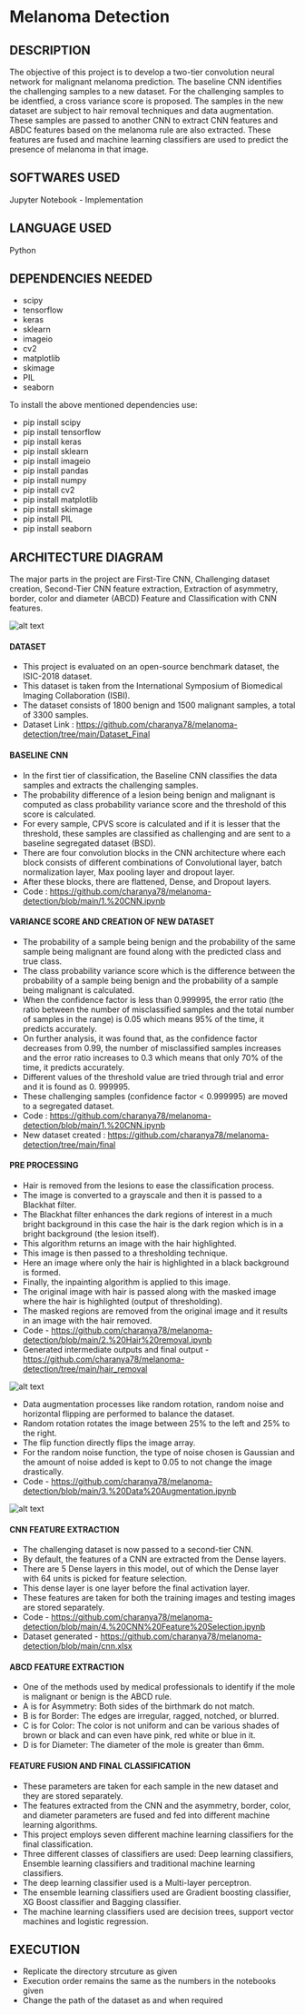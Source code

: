 # Melanoma Detection

## DESCRIPTION 

The objective of this project is to develop a two-tier convolution neural network for malignant melanoma prediction. The baseline CNN identifies the challenging samples to a new dataset. For the challenging samples to be identfied, a cross variance score is proposed. The samples in the new dataset are subject to hair removal techniques and data augmentation. These samples are passed to another CNN to extract CNN features and ABDC features based on the melanoma rule are also extracted. These features are fused and machine learning classifiers are used to predict the presence of melanoma in that image.

## SOFTWARES USED

Jupyter Notebook - Implementation

## LANGUAGE USED

Python

## DEPENDENCIES NEEDED

- scipy
- tensorflow
- keras
- sklearn
- imageio
- cv2
- matplotlib
- skimage
- PIL 
- seaborn

To install the above mentioned dependencies use:

- pip install scipy
- pip install tensorflow
- pip install keras
- pip install sklearn
- pip install imageio
- pip install pandas
- pip install numpy
- pip install cv2
- pip install matplotlib
- pip install skimage
- pip install PIL
- pip install seaborn

## ARCHITECTURE DIAGRAM

The major parts in the project are First-Tire CNN, Challenging dataset creation, Second-Tier CNN feature extraction, Extraction of asymmetry, border, color and diameter (ABCD) Feature and Classification with CNN features.

![alt text](https://github.com/charanya78/melanoma-detection/blob/main/diagrams/ARCH_DIAG.PNG)


#### DATASET

- This project is evaluated on an open-source benchmark dataset, the ISIC-2018 dataset. 
- This dataset is taken from the International Symposium of Biomedical Imaging Collaboration (ISBI).
- The dataset consists of 1800 benign and 1500 malignant samples, a total of 3300 samples.
- Dataset Link : https://github.com/charanya78/melanoma-detection/tree/main/Dataset_Final

#### BASELINE CNN

- In the first tier of classification, the Baseline CNN classifies the data samples and extracts the challenging samples. 
- The probability difference of a lesion being benign and malignant is computed as class probability variance score and the threshold of this score is calculated. 
- For every sample, CPVS score is calculated and if it is lesser that the threshold, these samples are classified as challenging and are sent to a baseline segregated dataset (BSD).
- There are four convolution blocks in the CNN architecture where each block consists of different combinations of Convolutional layer, batch normalization layer, Max pooling layer and dropout layer. 
- After these blocks, there are flattened, Dense, and Dropout layers. 
- Code : https://github.com/charanya78/melanoma-detection/blob/main/1.%20CNN.ipynb

#### VARIANCE SCORE AND CREATION OF NEW DATASET

- The probability of a sample being benign and the probability of the same sample being malignant are found along with the predicted class and true class. 
- The class probability variance score which is the difference between the probability of a sample being benign and the probability of a sample being malignant is calculated. 
- When the confidence factor is less than 0.999995,  the error ratio (the ratio between the number of misclassified samples and the total number of samples in the range) is 0.05 which means 95% of the time, it predicts accurately. 
- On further analysis, it was found that, as the confidence factor decreases from 0.99, the number of misclassified samples increases and the error ratio increases to 0.3 which means that only 70% of the time, it predicts accurately. 
- Different values of the threshold value are tried through trial and error and it is found as 0. 999995. 
- These challenging samples (confidence factor < 0.999995) are moved to a segregated dataset. 
- Code : https://github.com/charanya78/melanoma-detection/blob/main/1.%20CNN.ipynb
- New dataset created : https://github.com/charanya78/melanoma-detection/tree/main/final

#### PRE PROCESSING

- Hair is removed from the lesions to ease the classification process. 
- The image is converted to a grayscale and then it is passed to a Blackhat filter. 
- The Blackhat filter enhances the dark regions of interest in a much bright background in this case the hair is the dark region which is in a bright background (the lesion itself). 
- This algorithm returns an image with the hair highlighted. 
- This image is then passed to a thresholding technique. 
- Here an image where only the hair is highlighted in a black background is formed. 
- Finally, the inpainting algorithm is applied to this image. 
- The original image with hair is passed along with the masked image where the hair is highlighted (output of thresholding).
- The masked regions are removed from the original image and it results in an image with the hair removed.
- Code - https://github.com/charanya78/melanoma-detection/blob/main/2.%20Hair%20removal.ipynb
- Generated intermediate outputs and final output - https://github.com/charanya78/melanoma-detection/tree/main/hair_removal

![alt text](https://github.com/charanya78/melanoma-detection/blob/main/diagrams/hair.PNG)

- Data augmentation processes like random rotation, random noise and horizontal flipping are performed to balance the dataset. 
- Random rotation rotates the image between 25% to the left and 25% to the right. 
- The flip function directly flips the image array. 
- For the random noise function, the type of noise chosen is Gaussian and the amount of noise added is kept to 0.05 to not change the image drastically.
- Code - https://github.com/charanya78/melanoma-detection/blob/main/3.%20Data%20Augmentation.ipynb 

![alt text](https://github.com/charanya78/melanoma-detection/blob/main/diagrams/data_aug.PNG)
 
#### CNN FEATURE EXTRACTION

-  The challenging dataset is now passed to a second-tier CNN. 
-  By default, the features of a CNN are extracted from the Dense layers. 
-  There are 5 Dense layers in this model, out of which the Dense layer with 64 units is picked for feature selection. 
-  This dense layer is one layer before the final activation layer. 
-  These features are taken for both the training images and testing images are stored separately.
-  Code - https://github.com/charanya78/melanoma-detection/blob/main/4.%20CNN%20Feature%20Selection.ipynb
-  Dataset generated - https://github.com/charanya78/melanoma-detection/blob/main/cnn.xlsx

#### ABCD FEATURE EXTRACTION

- One of the methods used by medical professionals to identify if the mole is malignant or benign is the ABCD rule.  
- A is for Asymmetry: Both sides of the birthmark do not match. 
- B is for Border: The edges are irregular, ragged, notched, or blurred. 
- C is for Color: The color is not uniform and can be various shades of brown or black and can even have pink, red white or blue in it. 
- D is for Diameter: The diameter of the mole is greater than 6mm. 



#### FEATURE FUSION AND FINAL CLASSIFICATION 

- These parameters are taken for each sample in the new dataset and they are stored separately. 
- The features extracted from the CNN and the asymmetry, border, color, and diameter parameters are fused and fed into different machine learning algorithms. 
- This project employs seven different machine learning classifiers for the final classification. 
- Three different classes of classifiers are used: Deep learning classifiers, Ensemble learning classifiers and traditional machine learning classifiers. 
- The deep learning classifier used is a Multi-layer perceptron. 
- The ensemble learning classifiers used are Gradient boosting classifier, XG Boost classifier and Bagging classifier. 
- The machine learning classifiers used are decision trees, support vector machines and logistic regression.

## EXECUTION 

- Replicate the directory strcuture as given
- Execution order remains the same as the numbers in the notebooks given
- Change the path of the dataset as and when required
